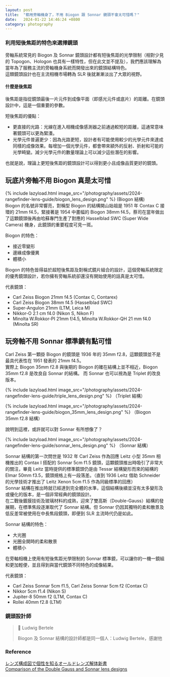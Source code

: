```yaml
---
layout: post
title:  "都用旁軸機身了，不用 Biogon 跟 Sonnar 鏡頭不會太可惜嗎？"
date:   2024-01-22 14:46:24 +0800
category: photography
---
```




### 利用短後焦距的特色來選擇鏡頭
旁軸系統常見的 Biogon 及 Sonnar 鏡頭設計都有短後焦距的光學限制（相對少見的 Topogon、Hologon 也具有一樣特性，但在此文並不提及），我們應該理解為當年為了服務主流的旁軸機身系統而開發出來的鏡頭結構特色。  
這類鏡頭設計也在主流相機市場轉為 SLR 後就漸漸淡出了大眾的視野。  


#### 什麼是後焦距

後焦距是指從鏡頭最後一片元件到成像平面（即感光元件或底片）的距離。在鏡頭設計中，這是一個重要的參數。

短後焦距的優點：
- 更直接的光路：光線在進入相機成像感測器之前通過較短的距離，這通常意味著鏡頭可以更為緊湊。
- 光學元件普遍更少：因為光路更短，設計者有可能使用較少的光學元件來達成同樣的成像效果。每增加一個光學元件，都會帶來額外的反射、折射和可能的光學畸變。減少光學元件的數量理論上可以減少這些潛在的影響。

也就是說，理論上更短後焦距的鏡頭設計可以得到更小且成像品質更好的鏡頭。

## 玩底片旁軸不用 Biogon 真是太可惜

{% include lazyload.html image_src="/photography/assets/2024-rangefinder-lens-guide/biogon_lens_design.png" %}
(Biogon 結構)  
Biogon 的名號非常響亮，對稱型 Biogon 的結構開山始祖是 1951 年 Contax C 接環的 21mm f4.5，緊接著是 1954 中畫幅的 Biogon 38mm f4.5，蔡司在當年做出了這顆鏡頭後再由哈蘇專門生產了對應的 Hasselblad SWC (Super Wide Camera) 機身，此鏡頭的重要程度可見一斑。

Biogon 的特色：
- 接近零變形
- 邊緣成像優異
- 體積小

Biogon 的特色皆得益於超短後焦距及對稱式鏡片組合的設計，這個旁軸系統限定的優秀鏡頭設計，若你擁有旁軸系統卻還沒有開始使用的話真是太可惜。

代表鏡頭：
- Carl Zeiss Biogon 21mm f4.5 (Contax C, Contarex)
- Carl Zeiss Biogon 38mm f4.5 (Hasselblad SWC)
- Super-Angulon 21mm (LTM, Leica M)
- Nikkor-O 2.1 cm f4.0 (Nikon S, Nikon F)
- Minolta W.Rokkor-PI 21mm f/4.5, Minolta W.Rokkor-QH 21 mm f4.0 (Minolta SR)

## 玩旁軸不用 Sonnar 標準鏡有點可惜

Carl Zeiss 第一顆掛 Biogon 的鏡頭是 1936 年的 35mm f2.8，這顆鏡頭並不是最具代表性在 1951 發表的 21mm f4.5。  
實際上 Biogon 35mm f2.8 與後期的 Biogon 的確在結構上並不相近，Biogon 35mm f2.8 是改良自 Sonnar 的結構。
而 Sonnar 也可以視為是 Triplet 的改良版本。

{% include lazyload.html image_src="/photography/assets/2024-rangefinder-lens-guide/triple_lens_design.png" %}
（Triplet 結構）

{% include lazyload.html image_src="/photography/assets/2024-rangefinder-lens-guide/biogon_35mm_lens_design.png" %}
（Biogon 35mm f2.8 結構）

說明到這裡，或許就可以對 Sonnar 有所想像了？ 

{% include lazyload.html image_src="/photography/assets/2024-rangefinder-lens-guide/sonnar_lens_design.png" %}
（Sonnar 結構）

Sonnar 結構的第一次問世是 1932 年 Carl Zeiss 作為回應 Leitz 小型 35mm 相機推出的 Contax I 搭配的 Sonnar 5cm f1.5 鏡頭，這顆鏡頭推出時吸引了非常大的關注，畢竟 Leitz 當時提供的標準鏡頭仍是由 Tessar 結構變形而來的結構的 Elmar 50mm f3.5，鏡頭規格上有一段落差。（直到 1936 Leitz 借助 Schneider 的光學技術才推出了 Leitz Xenon 5cm f1.5 作為同級標準的回應）  
Sonnar 結構在推出時就已經達到完全體的水準，這個結構後續並沒有太多變形及或優化的版本，是一個非常經典的鏡頭設計。  
在二戰後鍍膜技術及玻璃材料的成熟，迎來了雙高斯（Double-Gauss）結構的發展期，在標準焦段逐漸取代了 Sonnar 結構。但 Sonnar 仍因其獨特的柔和散景及低反差常被使用在中長焦段鏡頭，即便到 SLR 主流時代仍是如此。


Sonnar 結構的特色：
- 大光圈
- 光圈全開時的柔和散景
- 體積小 

在旁軸相機上使用有短後焦距光學限制的 Sonnar 標準鏡，可以讓你的一機一鏡組和更加輕便，並且得到與當代鏡頭不同特色的成像結果。

代表鏡頭：
- Carl Zeiss Sonnar 5cm f1.5, Carl Zeiss Sonnar 5cm f2 (Contax C)
- Nikkor 5cm f1.4 (Nikon S)
- Jupiter-8 50mm f2 (LTM, Contax C)
- Rollei 40mm f2.8 (LTM)


### 鏡頭設計師

> 📘 Ludwig Bertele
> 
> Biogon 及 Sonnar 結構的設計師都是同一個人：Ludwig Bertele，感謝他



### Reference
[レンズ構成図で個性を知るオールドレンズ解体新書](https://www.amazon.co.jp/Cameraholics-Lab-%E3%83%AC%E3%83%B3%E3%82%BA%E6%A7%8B%E6%88%90%E5%9B%B3%E3%81%A7%E5%80%8B%E6%80%A7%E3%82%92%E7%9F%A5%E3%82%8B%E3%82%AA%E3%83%BC%E3%83%AB%E3%83%89%E3%83%AC%E3%83%B3%E3%82%BA%E8%A7%A3%E4%BD%93%E6%96%B0%E6%9B%B8-%E3%83%9B%E3%83%93%E3%83%BC%E3%82%B8%E3%83%A3%E3%83%91%E3%83%B3MOOK-1156/dp/4798627399)  
[Comparison of the Double Gauss and Sonnar lens designs](https://www.pencilofrays.com/double-gauss-sonnar-comparison/)
